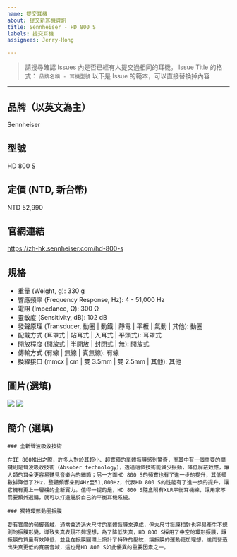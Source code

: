 ```yaml
---
name: 提交耳機
about: 提交新耳機資訊
title: Sennheiser - HD 800 S
labels: 提交耳機
assignees: Jerry-Hong

---
```


> 請搜尋確認 Issues 內是否已經有人提交過相同的耳機。
> Issue Title 的格式： `品牌名稱 - 耳機型號` 
> 以下是 Issue 的範本，可以直接替換掉內容

------

## 品牌（以英文為主）
Sennheiser

## 型號 
HD 800 S

## 定價 (NTD, 新台幣)
NTD 52,990

## 官網連結
https://zh-hk.sennheiser.com/hd-800-s

## 規格

- 重量 (Weight, g): 330 g
- 響應頻率 (Frequency Response, Hz): 4 - 51,000 Hz
- 電阻 (Impedance, Ω): 300 Ω
- 靈敏度 (Sensitivity, dB): 102 dB
- 發聲原理 (Transducer, 動圈 | 動鐵 | 靜電 | 平板 | 氣動 | 其他): 動圈
- 配戴方式 (耳罩式 | 貼耳式 | 入耳式 | 平頭式): 耳罩式
- 開放程度 (開放式 | 半開放 | 封閉式 | 無): 開放式
- 傳輸方式 (有線 | 無線 | 真無線): 有線
- 換線接口 (mmcx | cm | 雙 3.5mm | 雙 2.5mm | 其他): 其他

## 圖片(選填)
![](https://www.uni-announce.com.tw/wp-content/uploads/2021/05/product-hd-800-s-01.jpg)
![](https://www.uni-announce.com.tw/wp-content/uploads/2021/05/product-hd-800-s-02.jpg)

## 簡介 (選填)

```
### 全新聲波吸收技術

在IE 800推出之際，許多人對於其超小、超寬頻的單體振膜感到驚奇，而其中有一個重要的關鍵則是聲波吸收技術（Absober technology），透過這個技術能減少振動，降低屏蔽效應，讓人類的耳朵更容易聽見音樂內的細節；另一方面HD 800 S的頻寬也有了進一步的提升，其低頻數據降低了2Hz，整體頻響來到4Hz至51,000Hz，代表HD 800 S的性能有了進一步的提升，讓它擁有更上一層樓的全新實力。值得一提的是，HD 800 S隨盒附有XLR平衡耳機線，讓用家不需要額外選購，就可以打造屬於自己的平衡耳機系統。

### 獨特環形動圈振膜

要有寬廣的頻響音域，通常會透過大尺寸的單體振膜來達成，但大尺寸振膜相對也容易產生不規則的振膜形變，導致失真表現不夠理想，為了降低失真，HD 800 S採用了中空的環形振膜，讓振膜的質量有效降低，並且在振膜圓環上設計了特殊的壓紋，讓振膜的運動更加理想，進而營造出失真更低的寬廣音域，這也是HD 800 S如此優異的重要因素之一。
```
